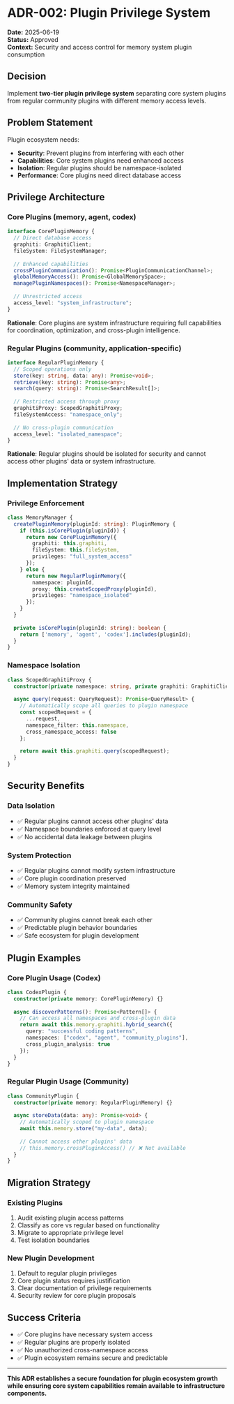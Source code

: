 # ADR-002: Plugin Privilege System

**Date:** 2025-06-19  
**Status:** Approved  
**Context:** Security and access control for memory system plugin consumption

## Decision

Implement **two-tier plugin privilege system** separating core system plugins from regular community plugins with different memory access levels.

## Problem Statement

Plugin ecosystem needs:
- **Security**: Prevent plugins from interfering with each other
- **Capabilities**: Core system plugins need enhanced access
- **Isolation**: Regular plugins should be namespace-isolated
- **Performance**: Core plugins need direct database access

## Privilege Architecture

### **Core Plugins** (memory, agent, codex)
```typescript
interface CorePluginMemory {
  // Direct database access
  graphiti: GraphitiClient;
  fileSystem: FileSystemManager;
  
  // Enhanced capabilities
  crossPluginCommunication(): Promise<PluginCommunicationChannel>;
  globalMemoryAccess(): Promise<GlobalMemorySpace>;
  managePluginNamespaces(): Promise<NamespaceManager>;
  
  // Unrestricted access
  access_level: "system_infrastructure";
}
```

**Rationale**: Core plugins are system infrastructure requiring full capabilities for coordination, optimization, and cross-plugin intelligence.

### **Regular Plugins** (community, application-specific)
```typescript
interface RegularPluginMemory {
  // Scoped operations only
  store(key: string, data: any): Promise<void>;
  retrieve(key: string): Promise<any>;
  search(query: string): Promise<SearchResult[]>;
  
  // Restricted access through proxy
  graphitiProxy: ScopedGraphitiProxy;
  fileSystemAccess: "namespace_only";
  
  // No cross-plugin communication
  access_level: "isolated_namespace";
}
```

**Rationale**: Regular plugins should be isolated for security and cannot access other plugins' data or system infrastructure.

## Implementation Strategy

### **Privilege Enforcement**
```typescript
class MemoryManager {
  createPluginMemory(pluginId: string): PluginMemory {
    if (this.isCorePlugin(pluginId)) {
      return new CorePluginMemory({
        graphiti: this.graphiti,
        fileSystem: this.fileSystem,
        privileges: "full_system_access"
      });
    } else {
      return new RegularPluginMemory({
        namespace: pluginId,
        proxy: this.createScopedProxy(pluginId),
        privileges: "namespace_isolated"
      });
    }
  }
  
  private isCorePlugin(pluginId: string): boolean {
    return ['memory', 'agent', 'codex'].includes(pluginId);
  }
}
```

### **Namespace Isolation**
```typescript
class ScopedGraphitiProxy {
  constructor(private namespace: string, private graphiti: GraphitiClient) {}
  
  async query(request: QueryRequest): Promise<QueryResult> {
    // Automatically scope all queries to plugin namespace
    const scopedRequest = {
      ...request,
      namespace_filter: this.namespace,
      cross_namespace_access: false
    };
    
    return await this.graphiti.query(scopedRequest);
  }
}
```

## Security Benefits

### **Data Isolation**
- ✅ Regular plugins cannot access other plugins' data
- ✅ Namespace boundaries enforced at query level
- ✅ No accidental data leakage between plugins

### **System Protection**
- ✅ Regular plugins cannot modify system infrastructure
- ✅ Core plugin coordination preserved
- ✅ Memory system integrity maintained

### **Community Safety**
- ✅ Community plugins cannot break each other
- ✅ Predictable plugin behavior boundaries
- ✅ Safe ecosystem for plugin development

## Plugin Examples

### **Core Plugin Usage (Codex)**
```typescript
class CodexPlugin {
  constructor(private memory: CorePluginMemory) {}
  
  async discoverPatterns(): Promise<Pattern[]> {
    // Can access all namespaces and cross-plugin data
    return await this.memory.graphiti.hybrid_search({
      query: "successful coding patterns",
      namespaces: ["codex", "agent", "community_plugins"],
      cross_plugin_analysis: true
    });
  }
}
```

### **Regular Plugin Usage (Community)**
```typescript
class CommunityPlugin {
  constructor(private memory: RegularPluginMemory) {}
  
  async storeData(data: any): Promise<void> {
    // Automatically scoped to plugin namespace
    await this.memory.store("my-data", data);
    
    // Cannot access other plugins' data
    // this.memory.crossPluginAccess() // ❌ Not available
  }
}
```

## Migration Strategy

### **Existing Plugins**
1. Audit existing plugin access patterns
2. Classify as core vs regular based on functionality
3. Migrate to appropriate privilege level
4. Test isolation boundaries

### **New Plugin Development**
1. Default to regular plugin privileges
2. Core plugin status requires justification
3. Clear documentation of privilege requirements
4. Security review for core plugin proposals

## Success Criteria

- ✅ Core plugins have necessary system access
- ✅ Regular plugins are properly isolated
- ✅ No unauthorized cross-namespace access
- ✅ Plugin ecosystem remains secure and predictable

---

**This ADR establishes a secure foundation for plugin ecosystem growth while ensuring core system capabilities remain available to infrastructure components.**